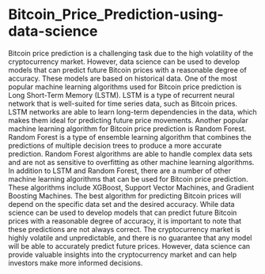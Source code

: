# Bitcoin_Price_Prediction-using-data-science
Bitcoin price prediction is a challenging task due to the high volatility of the cryptocurrency market. However, data science can be used to develop models that can predict future Bitcoin prices with a reasonable degree of accuracy. These models are based on historical data.
One of the most popular machine learning algorithms used for Bitcoin price prediction is Long Short-Term Memory (LSTM). LSTM is a type of recurrent neural network that is well-suited for time series data, such as Bitcoin prices. LSTM networks are able to learn long-term dependencies in the data, which makes them ideal for predicting future price movements.
Another popular machine learning algorithm for Bitcoin price prediction is Random Forest. Random Forest is a type of ensemble learning algorithm that combines the predictions of multiple decision trees to produce a more accurate prediction. Random Forest algorithms are able to handle complex data sets and are not as sensitive to overfitting as other machine learning algorithms.
In addition to LSTM and Random Forest, there are a number of other machine learning algorithms that can be used for Bitcoin price prediction. These algorithms include XGBoost, Support Vector Machines, and Gradient Boosting Machines. The best algorithm for predicting Bitcoin prices will depend on the specific data set and the desired accuracy.
While data science can be used to develop models that can predict future Bitcoin prices with a reasonable degree of accuracy, it is important to note that these predictions are not always correct. The cryptocurrency market is highly volatile and unpredictable, and there is no guarantee that any model will be able to accurately predict future prices. However, data science can provide valuable insights into the cryptocurrency market and can help investors make more informed decisions.
